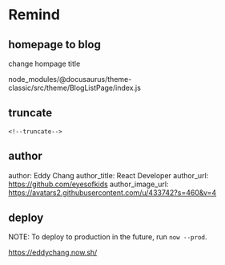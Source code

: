 # Remind

## homepage to blog

change hompage title

node_modules/@docusaurus/theme-classic/src/theme/BlogListPage/index.js

## truncate

`<!--truncate-->`

## author

author: Eddy Chang
author_title: React Developer
author_url: https://github.com/eyesofkids
author_image_url: https://avatars2.githubusercontent.com/u/433742?s=460&v=4

## deploy

NOTE: To deploy to production in the future, run `now --prod`.

https://eddychang.now.sh/
